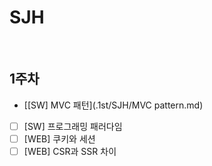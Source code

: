 # SJH

<br/>

## 1주차

- [\[SW\] MVC 패턴](.1st/SJH/MVC pattern.md)
- [ ] [SW] 프로그래밍 패러다임
- [ ] [WEB] 쿠키와 세션
- [ ] [WEB] CSR과 SSR 차이

<br/>

